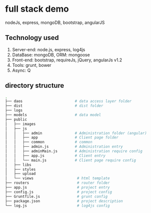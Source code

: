
# full stack demo
nodeJs, express, mongoDB, bootstrap, angularJS

## Technology used
1. Server-end: node.js, express, log4js
2. DataBase: mongoDB, ORM: mongoose
3. Front-end: bootstrap, requireJs, jQuery, angularJs v1.2
4. Tools: grunt, bower
5. Async: Q


## directory structure

```bash
.
├── daos                        # data access layer folder
├── dist                        # dist folder
├── logs                         
├── models                      # data model
├── public                       
│   ├── images        
│   ├── js                
│   │   ├── admin			    # Administration folder (angular)
│   │   ├── app					# Client page folder
│   │   ├── common				# common
│   │   ├── admin.js        	# Administration entry
│   │   ├── adminMain.js    	# Administration require config
│   │   ├── app.js    			# Client entry
│   │   └── main.js         	# Client page require config
│   ├── libs
│   ├── styles
│   ├── upload
│   └── views					 # html template
├── routers                      # router folder                       
├── app.js                       # project entry
├── config.js                    # project config
├── Gruntfile.js               	 # grunt config
├── package.json             	 # project description 
└── log.js               		 # log4js config

